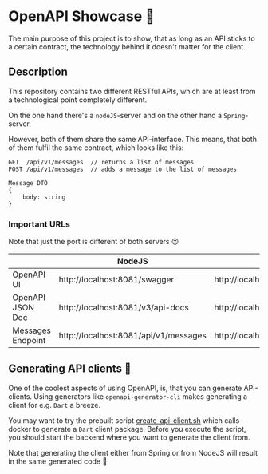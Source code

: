 # OpenAPI Showcase :rocket:
The main purpose of this project is to show, that as long as an API sticks to a certain contract, the technology behind it doesn't matter for the client.

## Description

This repository contains two different RESTful APIs, which are at least from a technological point completely different.

On the one hand there's a `nodeJS`-server and on the other hand a `Spring`-server.

However, both of them share the same API-interface. This means, that both of them fulfil the same contract, which looks like this:

```
GET  /api/v1/messages  // returns a list of messages
POST /api/v1/messages  // adds a message to the list of messages

Message DTO
{
    body: string
}
```

### Important URLs
Note that just the port is different of both servers  :wink:

|                   | NodeJS                                | Spring                                |
|-------------------|---------------------------------------|---------------------------------------|
| OpenAPI UI        | http://localhost:8081/swagger         | http://localhost:8080/swagger         |
| OpenAPI JSON Doc  | http://localhost:8081/v3/api-docs     | http://localhost:8080/v3/api-docs     |
| Messages Endpoint | http://localhost:8081/api/v1/messages | http://localhost:8080/api/v1/messages |


## Generating API clients :robot:

One of the coolest aspects of using OpenAPI, is, that you can generate API-clients.
Using generators like `openapi-generator-cli` makes generating a client for e.g. `Dart` a breeze.

You may want to try the prebuilt script [create-api-client.sh](test/create-api-client.sh) which calls docker to generate a `Dart` client package. Before you execute the script, you should start the backend where you want to generate the client from.

Note that generating the client either from Spring or from NodeJS will result in the same generated code :exploding_head: